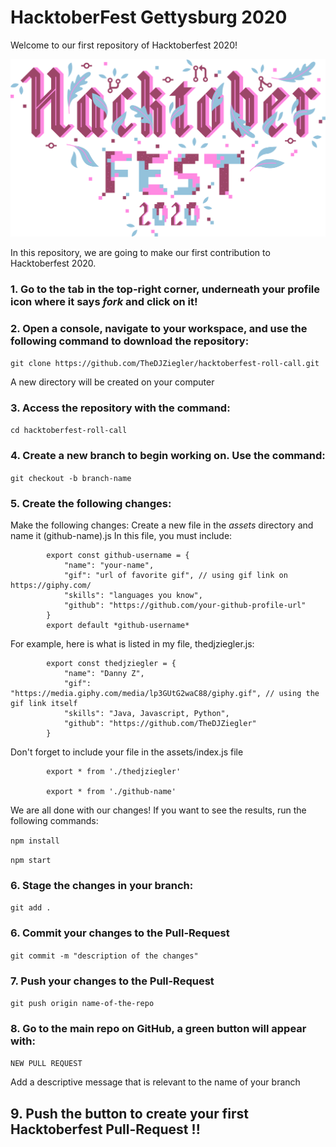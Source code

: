 # HacktoberFest Gettysburg 2020

Welcome to our first repository of Hacktoberfest 2020!

![Hacktoberfest](src/logo.svg?raw=true "Hacktoberfest")

In this repository, we are going to make our first contribution to Hacktoberfest 2020. 

### 1. Go to the tab in the top-right corner, underneath your profile icon where it says *fork* and click on it!

### 2. Open a console, navigate to your workspace, and use the following command to download the repository:

`git clone https://github.com/TheDJZiegler/hacktoberfest-roll-call.git`

A new directory will be created on your computer

### 3. Access the repository with the command:

`cd hacktoberfest-roll-call`

### 4. Create a new branch to begin working on. Use the command:

`git checkout -b branch-name`

### 5. Create the following changes:
Make the following changes:
Create a new file in the *assets* directory and name it (github-name).js
In this file, you must include:
~~~
        export const github-username = {
            "name": "your-name",
            "gif": "url of favorite gif", // using gif link on https://giphy.com/
            "skills": "languages you know",
            "github": "https://github.com/your-github-profile-url"
        }
        export default *github-username*
~~~

For example, here is what is listed in my file, thedjziegler.js:
~~~
        export const thedjziegler = {
            "name": "Danny Z",
            "gif": "https://media.giphy.com/media/lp3GUtG2waC88/giphy.gif", // using the gif link itself
            "skills": "Java, Javascript, Python",
            "github": "https://github.com/TheDJZiegler"
        }
~~~
Don't forget to include your file in the assets/index.js file
~~~
        export * from './thedjziegler'
        
        export * from './github-name'
~~~
We are all done with our changes! 
If you want to see the results, run the following commands:

`npm install` 

`npm start`

### 6. Stage the changes in your branch: 

`git add .`

### 6. Commit your changes to the **Pull-Request**

`git commit -m "description of the changes"`

### 7. Push your changes to the **Pull-Request**

`git push origin name-of-the-repo`

### 8. Go to the main repo on GitHub, a green button will appear with:

`NEW PULL REQUEST`

Add a descriptive message that is relevant to the name of your branch

## 9. Push the button to create your first Hacktoberfest **Pull-Request** !!